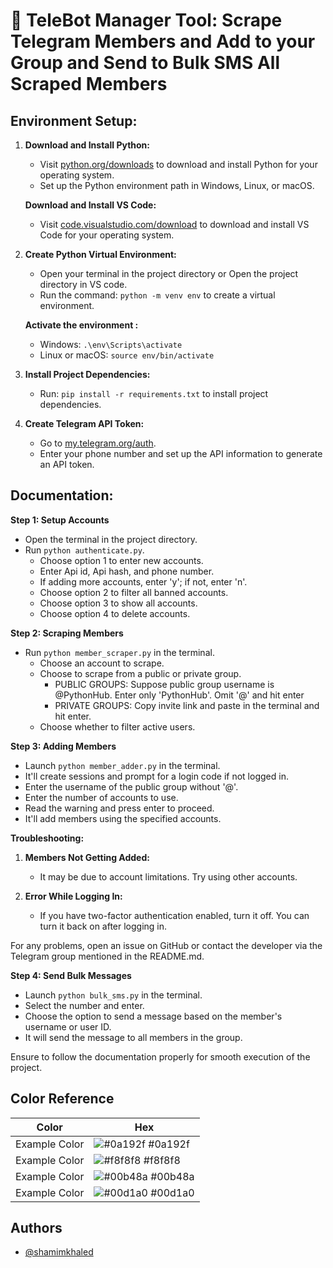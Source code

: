 # 🚀 TeleBot Manager Tool: Scrape Telegram Members and Add to your Group and Send to Bulk SMS  All Scraped Members

## Environment Setup:

1. **Download and Install Python:**
   - Visit [python.org/downloads](https://www.python.org/downloads/) to download and install Python for your operating system.
   - Set up the Python environment path in Windows, Linux, or macOS.

   **Download and Install VS Code:**
      - Visit [code.visualstudio.com/download](https://code.visualstudio.com/download) to download and install VS Code for your operating system.

2. **Create Python Virtual Environment:**
   - Open your terminal in the project directory or Open the project directory in VS code.
   - Run the command: `python -m venv env` to create a virtual environment.
     
   **Activate the environment :** 
    - Windows: `.\env\Scripts\activate` 
    - Linux or macOS: `source env/bin/activate`

3. **Install Project Dependencies:**
   - Run: `pip install -r requirements.txt` to install project dependencies.

4. **Create Telegram API Token:**
   - Go to [my.telegram.org/auth](https://my.telegram.org/auth).
   - Enter your phone number and set up the API information to generate an API token.

## Documentation:

**Step 1: Setup Accounts**

- Open the terminal in the project directory.
- Run `python authenticate.py`.
  - Choose option 1 to enter new accounts.
  - Enter Api id, Api hash, and phone number.
  - If adding more accounts, enter 'y'; if not, enter 'n'.
  - Choose option 2 to filter all banned accounts.
  - Choose option 3 to show all accounts.
  - Choose option 4 to delete accounts.

**Step 2: Scraping Members**

- Run `python member_scraper.py` in the terminal.
  - Choose an account to scrape.
  - Choose to scrape from a public or private group.
    - PUBLIC GROUPS: Suppose public group username is @PythonHub. Enter only 'PythonHub'. Omit '@' and hit enter
     - PRIVATE GROUPS: Copy invite link and paste in the terminal and hit enter.
  - Choose whether to filter active users.

**Step 3: Adding Members**

- Launch `python member_adder.py` in the terminal.
- It'll create sessions and prompt for a login code if not logged in.
- Enter the username of the public group without '@'.
- Enter the number of accounts to use.
- Read the warning and press enter to proceed.
- It'll add members using the specified accounts.

**Troubleshooting:**

1. **Members Not Getting Added:**
   - It may be due to account limitations. Try using other accounts.

2. **Error While Logging In:**
   - If you have two-factor authentication enabled, turn it off. You can turn it back on after logging in.

For any problems, open an issue on GitHub or contact the developer via the Telegram group mentioned in the README.md.

**Step 4: Send Bulk Messages**

- Launch `python bulk_sms.py` in the terminal.
- Select the number and enter.
- Choose the option to send a message based on the member's username or user ID.
- It will send the message to all members in the group.

Ensure to follow the documentation properly for smooth execution of the project.
## Color Reference

| Color             | Hex                                                                |
| ----------------- | ------------------------------------------------------------------ |
| Example Color | ![#0a192f](https://via.placeholder.com/10/0a192f?text=+) #0a192f |
| Example Color | ![#f8f8f8](https://via.placeholder.com/10/f8f8f8?text=+) #f8f8f8 |
| Example Color | ![#00b48a](https://via.placeholder.com/10/00b48a?text=+) #00b48a |
| Example Color | ![#00d1a0](https://via.placeholder.com/10/00b48a?text=+) #00d1a0 |


## Authors

- [@shamimkhaled](https://www.github.com/shamimkhaled)

